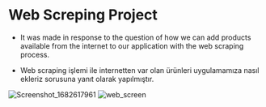 # Web Screping Project

- It was made in response to the question of how we can add products available from the internet to our application with the web scraping process.

- Web scraping işlemi ile internetten var olan ürünleri uygulamamıza nasıl ekleriz sorusuna yanıt olarak yapılmıştır.

![Screenshot_1682617961](https://user-images.githubusercontent.com/100489350/235375498-ba2222d4-92db-4ac9-b8de-91f25f809f9e.png)
![web_screen](https://user-images.githubusercontent.com/100489350/235375503-669eb4ce-c585-4099-8cce-16db107b632b.png)
